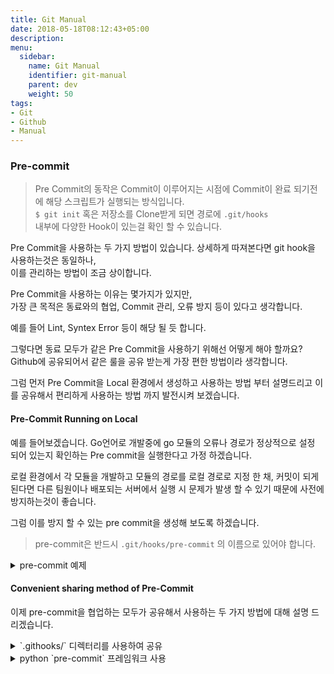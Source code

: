 ```yaml
---
title: Git Manual
date: 2018-05-18T08:12:43+05:00
description:
menu:
  sidebar:
    name: Git Manual
    identifier: git-manual
    parent: dev
    weight: 50
tags:
- Git
- Github
- Manual
---
```



### Pre-commit

> Pre Commit의 동작은 Commit이 이루어지는 시점에 Commit이 완료 되기전에 해당 스크립트가 실행되는 방식입니다.  
> `$ git init` 혹은 저장소를 Clone받게 되면 경로에 `.git/hooks`  
> 내부에 다양한 Hook이 있는걸 확인 할 수 있습니다.  


Pre Commit을 사용하는 두 가지 방법이 있습니다.
상세하게 따져본다면 git hook을 사용하는것은 동일하나,  
이를 관리하는 방법이 조금 상이합니다.

Pre Commit을 사용하는 이유는 몇가지가 있지만,  
가장 큰 목적은 동료와의 협업, Commit 관리, 오류 방지 등이 있다고 생각합니다.  

예를 들어 Lint, Syntex Error 등이 해당 될 듯 합니다.

 

그렇다면 동료 모두가 같은 Pre Commit을 사용하기 위해선 어떻게 해야 할까요?  
Github에 공유되어서 같은 룰을 공유 받는게 가장 편한 방법이라 생각합니다.  

그럼 먼저 Pre Commit을 Local 환경에서 생성하고 사용하는 방법 부터 설명드리고 이를 공유해서 편리하게 사용하는 방법 까지 발전시켜 보겠습니다.  

#### Pre-Commit Running on Local

예를 들어보겠습니다.
Go언어로 개발중에 go 모듈의 오류나 경로가 정상적으로 설정 되어 있는지 확인하는 Pre commit을 실행한다고 가정 하겠습니다.  

로컬 환경에서 각 모듈을 개발하고 모듈의 경로를 로컬 경로로 지정 한 채, 커밋이 되게 된다면 다른 팀원이나 배포되는 서버에서 실행  시 문제가 발생 할 수 있기 때문에 사전에 방지하는것이 좋습니다.  

그럼 이를 방지 할 수 있는 pre commit을 생성해 보도록 하겠습니다.

> pre-commit은 반드시 `.git/hooks/pre-commit` 의 이름으로 있어야 합니다.  

<details>
  <summary>pre-commit 예제</summary>

1. `.git/hooks/pre-commit` 을 생성 합니다.
   ```shell
	$ vim .git/hooks/pre-commit
	#!/bin/bash

	# Git 프로젝트 루트 경로 가져오기
	GIT_ROOT=$(git rev-parse --show-toplevel)
	GO_MOD_FILE="$GIT_ROOT/go.mod"

	# 1️⃣ go.mod 파일이 없으면 커밋 중단
	if [ ! -f "$GO_MOD_FILE" ]; then
		echo "❌ go.mod 파일이 없습니다. 커밋을 중단합니다!"
		exit 1
	fi

	# 2️⃣ go.mod 파일에 특정 문자열이 없으면 커밋 중단
	if ! grep -q "github.com/hugo-toha/toha/v4" "$GO_MOD_FILE"; then
		echo "❌ go.mod 파일에 필요한 패턴이 없습니다. 커밋을 중단합니다!"
		exit 1
	fi

	echo "✅ pre-commit 훅이 성공적으로 실행되었습니다."
	exit 0  # 정상 종료

	```  

2.  pre-commit 실행 권한 부여
   ```shell
   $ chmod +x .git/hooks/pre-commit
   ```  

3.  pre-commit 실행 확인
   ```shell
   $ git commit --allow-empty -m "Test Pre-Commit"
   echo "✅ pre-commit 훅이 성공적으로 실행되었습니다."
   ```

정상적으로 실행되는지 확인 할 목적이라면 단순히 pre-commit을 실행해봐도 됩니다!

</details> 




#### Convenient sharing method of Pre-Commit

이제 pre-commit을 협업하는 모두가 공유해서 사용하는 두 가지 방법에 대해 설명 드리겠습니다.

<details>
  <summary>`.githooks/` 디렉터리를 사용하여 공유</summary>

##### Using `.githooks/` dir
1. GitHub 저장소에 githooks/pre-commit 스크립트 저장
   프로젝트 루트에 .githooks/pre-commit 파일을 추가합니다.

	```shell
	$ mkdir -p .githooks
	$ touch .githooks/pre-commit
	$ chmod +x .githooks/pre-commit
	```

	그리고 pre-commit 훅을 .githooks/pre-commit에 작성합니다.  

	```shell
	#!/bin/bash

	echo "🔍 Pre-commit hook is running..."

	# 예제: go.mod 파일이 없으면 커밋 중단
	if [ ! -f "go.mod" ]; then
		echo "❌ go.mod 파일이 없습니다. 커밋을 중단합니다!"
		exit 1
	fi

	echo "✅ Pre-commit check passed!"
	exit 0
	```

2. 개발자가 .git/hooks/에 자동으로 적용
	로컬에서 git clone한 후, 아래 명령어를 실행하면 .git/hooks/pre-commit에 자동으로 적용됩니다.  

	```shell
	$ git config core.hooksPath .githooks
	```
	이렇게 설정하면, git commit을 실행할 때 `.githooks/pre-commit`이 실행됩니다.


</details>  

<details>
  <summary>python `pre-commit` 프레임워크 사용</summary>

##### Using `pre-commit` Framework
[pre-commit](https://pre-commit.com/) 프레임워크를 활용하면, 저장소에 `.pre-commit-config.yaml` 파일을 추가하는 것만으로도 팀 전체가 동일한 pre-commit 훅을 사용할 수 있습니다.


1. pre-commit 설치
	개발자는 먼저 pre-commit을 설치해야 합니다.

	```shell
	pip install pre-commit  # Python이 설치된 경우
	```

2. .pre-commit-config.yaml 파일을 저장소에 추가
	저장소 루트에 .pre-commit-config.yaml 파일을 추가합니다.

	```yaml
	repos:
	- repo: local
		hooks:
		- id: go-mod-check
			name: Go Mod Check
			entry: bash scripts/pre-commit.sh
			language: system
			types: [text]
	```

3. pre-commit 실행 스크립트 추가
	저장소 내 scripts/pre-commit.sh 파일을 만들어 아래 내용을 작성합니다.

	```shell
	#!/bin/bash

	echo "🔍 Pre-commit hook is running..."

	# go.mod 파일 체크
	if [ ! -f "go.mod" ]; then
		echo "❌ go.mod 파일이 없습니다. 커밋을 중단합니다!"
		exit 1
	fi

	echo "✅ Pre-commit check passed!"
	exit 0
	```
4. 개발자가 pre-commit install 실행
	```shell
	$ pre-commit install
	```
이제 git commit을 실행할 때마다 pre-commit이 자동으로 실행됩니다.

</details>  